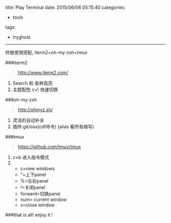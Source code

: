 title: Play Terminal
date: 2015/06/06 05:15:40
categories:

 - tools 


tags:

- tryghost

---

终极使用搭配,  iterm2+oh-my-zsh+tmux

###iterm2
>http://www.iterm2.com/

 1. Search 和 各种高亮
 2. 主题配色  c+\ 快速切换
 


###oh-my-zsh  
>http://ohmyz.sh/

 1. 灵活的自动补全
 2. 插件:git/osx(cdf命令)  (alias 看所有缩写)
 


###tmux
>https://github.com/tmux/tmux

 1. c+b 进入指令模式
 2. * c=new windows
    * "=上下panel
    * %=左右panel
    * !=关闭panel
    * forward=切换panel
    * num= current window
    * x=close window



###that is all! enjoy it !



